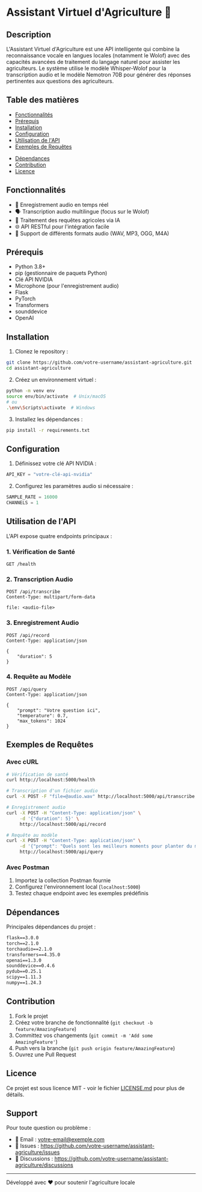 # Assistant Virtuel d'Agriculture 🌾

## Description
L'Assistant Virtuel d'Agriculture est une API intelligente qui combine la reconnaissance vocale en langues locales (notamment le Wolof) avec des capacités avancées de traitement du langage naturel pour assister les agriculteurs. Le système utilise le modèle Whisper-Wolof pour la transcription audio et le modèle Nemotron 70B pour générer des réponses pertinentes aux questions des agriculteurs.

## Table des matières
- [Fonctionnalités](#fonctionnalités)
- [Prérequis](#prérequis)
- [Installation](#installation)
- [Configuration](#configuration)
- [Utilisation de l'API](#utilisation-de-lapi)
- [Exemples de Requêtes](#exemples-de-requêtes)
<!-- - [Structure du Projet](#structure-du-projet) -->
- [Dépendances](#dépendances)
- [Contribution](#contribution)
- [Licence](#licence)

## Fonctionnalités
- 🎤 Enregistrement audio en temps réel
- 🗣️ Transcription audio multilingue (focus sur le Wolof)
- 💬 Traitement des requêtes agricoles via IA
- 🌐 API RESTful pour l'intégration facile
- 📱 Support de différents formats audio (WAV, MP3, OGG, M4A)

## Prérequis
- Python 3.8+
- pip (gestionnaire de paquets Python)
- Clé API NVIDIA
- Microphone (pour l'enregistrement audio)
- Flask
- PyTorch
- Transformers
- sounddevice
- OpenAI

## Installation

1. Clonez le repository :
```bash
git clone https://github.com/votre-username/assistant-agriculture.git
cd assistant-agriculture
```

2. Créez un environnement virtuel :
```bash
python -m venv env
source env/bin/activate  # Unix/macOS
# ou
.\env\Scripts\activate  # Windows
```

3. Installez les dépendances :
```bash
pip install -r requirements.txt
```

## Configuration

1. Définissez votre clé API NVIDIA :
```python
API_KEY = "votre-clé-api-nvidia"
```

2. Configurez les paramètres audio si nécessaire :
```python
SAMPLE_RATE = 16000
CHANNELS = 1
```

## Utilisation de l'API

L'API expose quatre endpoints principaux :

### 1. Vérification de Santé
```http
GET /health
```

### 2. Transcription Audio
```http
POST /api/transcribe
Content-Type: multipart/form-data

file: <audio-file>
```

### 3. Enregistrement Audio
```http
POST /api/record
Content-Type: application/json

{
    "duration": 5
}
```

### 4. Requête au Modèle
```http
POST /api/query
Content-Type: application/json

{
    "prompt": "Votre question ici",
    "temperature": 0.7,
    "max_tokens": 1024
}
```

## Exemples de Requêtes

### Avec cURL

```bash
# Vérification de santé
curl http://localhost:5000/health

# Transcription d'un fichier audio
curl -X POST -F "file=@audio.wav" http://localhost:5000/api/transcribe

# Enregistrement audio
curl -X POST -H "Content-Type: application/json" \
     -d '{"duration": 5}' \
     http://localhost:5000/api/record

# Requête au modèle
curl -X POST -H "Content-Type: application/json" \
     -d '{"prompt": "Quels sont les meilleurs moments pour planter du maïs?"}' \
     http://localhost:5000/api/query
```

### Avec Postman

1. Importez la collection Postman fournie
2. Configurez l'environnement local (`localhost:5000`)
3. Testez chaque endpoint avec les exemples prédéfinis

<!-- ## Structure du Projet -->
<!-- ```
assistant-agriculture/
├── api/
│   ├── __init__.py
│   └── routes.py
├── models/
│   └── virtual_agriculture_assistance.py
├── utils/
│   └── audio_processing.py
├── tests/
│   └── test_api.py
├── .env.example
├── .gitignore
├── requirements.txt
└── README.md
``` -->

## Dépendances

Principales dépendances du projet :
```txt
flask==3.0.0
torch==2.1.0
torchaudio==2.1.0
transformers==4.35.0
openai==1.3.0
sounddevice==0.4.6
pydub==0.25.1
scipy==1.11.3
numpy==1.24.3
```

## Contribution

1. Fork le projet
2. Créez votre branche de fonctionnalité (`git checkout -b feature/AmazingFeature`)
3. Committez vos changements (`git commit -m 'Add some AmazingFeature'`)
4. Push vers la branche (`git push origin feature/AmazingFeature`)
5. Ouvrez une Pull Request

## Licence

Ce projet est sous licence MIT - voir le fichier [LICENSE.md](LICENSE.md) pour plus de détails.

## Support

Pour toute question ou problème :
- 📧 Email : votre-email@exemple.com
- 🐛 Issues : https://github.com/votre-username/assistant-agriculture/issues
- 💬 Discussions : https://github.com/votre-username/assistant-agriculture/discussions

---
Développé avec ❤️ pour soutenir l'agriculture locale